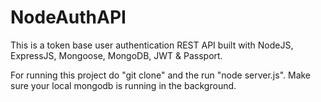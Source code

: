 # NodeAuthAPI  
  
This is a token base user authentication REST API built with NodeJS, ExpressJS, Mongoose, MongoDB, JWT & Passport.  

For running this project do "git clone" and the run "node server.js". Make sure your local mongodb is running in the background.
